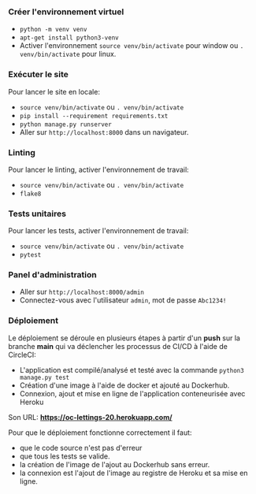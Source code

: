 ### Créer l'environnement virtuel

- `python -m venv venv`
- `apt-get install python3-venv`
- Activer l'environnement `source venv/bin/activate` pour window ou `. venv/bin/activate` pour linux.

### Exécuter le site

Pour lancer le site en locale:
- `source venv/bin/activate` ou `. venv/bin/activate`
- `pip install --requirement requirements.txt`
- `python manage.py runserver`
- Aller sur `http://localhost:8000` dans un navigateur.

### Linting

Pour lancer le linting, activer l'environnement de travail:
- `source venv/bin/activate` ou `. venv/bin/activate`
- `flake8`

### Tests unitaires

Pour lancer les tests, activer l'environnement de travail:
- `source venv/bin/activate` ou `. venv/bin/activate`
- `pytest`


### Panel d'administration

- Aller sur `http://localhost:8000/admin`
- Connectez-vous avec l'utilisateur `admin`, mot de passe `Abc1234!`

### Déploiement
Le déploiement se déroule en plusieurs étapes à partir d'un **push** sur la branche **main** qui va déclencher les processus de CI/CD à l'aide de CircleCI:
- L'application est compilé/analysé et testé avec la commande `python3 manage.py test`
- Création d'une image à l'aide de docker et ajouté au Dockerhub.
- Connexion, ajout et mise en ligne de l'application conteneurisée avec Heroku

Son URL: **https://oc-lettings-20.herokuapp.com/**

Pour que le déploiement fonctionne correctement il faut:
- que le code source n'est pas d'erreur
- que tous les tests se valide.
- la création de l'image de l'ajout au Dockerhub sans erreur.
- la connexion est l'ajout de l'image au registre de Heroku et sa mise en ligne.
